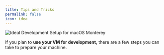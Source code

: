 ```yaml
---
title: Tips and Tricks
permalink: false
icon: idea
---
```


![Ideal Development Setup for macOS Monterey](/media/support/tips-ideal-setup-clean.webp "Ideal Development Setup for macOS Monterey")

If you plan to **use your VM for development,** there are a few steps you can take to prepare your machine. 
<!--
 enable sharing
- remove dock icons
- customize settings
  - natural direction
- install Xcode
- customize shell
  - ohmyzsh
- install home-brew
- [Getting an “Operation not permitted” error when running commands after to SSHing from another machine to macOS](https://superuser.com/questions/1615072/getting-an-operation-not-permitted-error-when-running-commands-after-to-sshing)
  
- `defaults write com.apple.systempreferences AttentionPrefBundleIDs 0 && killall Dock`
### Certs
* install rbenv
* setup ruby-version
* rbenv install
* setup ssh key
* ssh-add --apple-use-keychain ~/.ssh/id_ed25519 
-->